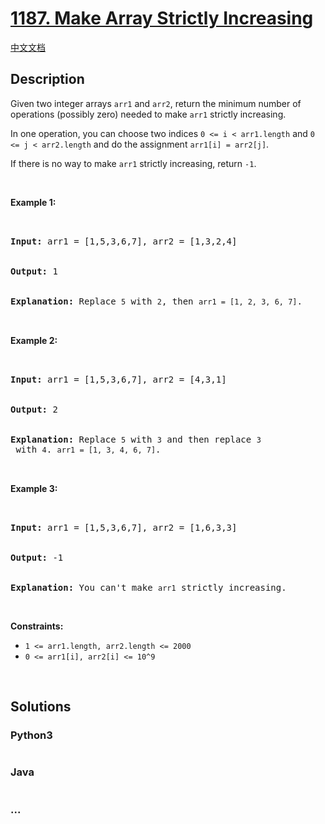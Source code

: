 # [1187. Make Array Strictly Increasing](https://leetcode.com/problems/make-array-strictly-increasing)

[中文文档](/solution/1100-1199/1187.Make%20Array%20Strictly%20Increasing/README.md)

## Description

<p>Given two integer arrays&nbsp;<code>arr1</code> and <code>arr2</code>, return the minimum number of operations (possibly zero) needed&nbsp;to make <code>arr1</code> strictly increasing.</p>

<p>In one operation, you can choose two indices&nbsp;<code>0 &lt;=&nbsp;i &lt; arr1.length</code>&nbsp;and&nbsp;<code>0 &lt;= j &lt; arr2.length</code>&nbsp;and do the assignment&nbsp;<code>arr1[i] = arr2[j]</code>.</p>

<p>If there is no way to make&nbsp;<code>arr1</code>&nbsp;strictly increasing,&nbsp;return&nbsp;<code>-1</code>.</p>

<p>&nbsp;</p>

<p><strong>Example 1:</strong></p>

<pre>


<strong>Input:</strong> arr1 = [1,5,3,6,7], arr2 = [1,3,2,4]


<strong>Output:</strong> 1


<strong>Explanation:</strong> Replace <code>5</code> with <code>2</code>, then <code>arr1 = [1, 2, 3, 6, 7]</code>.


</pre>

<p><strong>Example 2:</strong></p>

<pre>


<strong>Input:</strong> arr1 = [1,5,3,6,7], arr2 = [4,3,1]


<strong>Output:</strong> 2


<strong>Explanation:</strong> Replace <code>5</code> with <code>3</code> and then replace <code>3</code> with <code>4</code>. <code>arr1 = [1, 3, 4, 6, 7]</code>.


</pre>

<p><strong>Example 3:</strong></p>

<pre>


<strong>Input:</strong> arr1 = [1,5,3,6,7], arr2 = [1,6,3,3]


<strong>Output:</strong> -1


<strong>Explanation:</strong> You can&#39;t make <code>arr1</code> strictly increasing.</pre>

<p>&nbsp;</p>

<p><strong>Constraints:</strong></p>

<ul>
    <li><code>1 &lt;= arr1.length, arr2.length &lt;= 2000</code></li>
    <li><code>0 &lt;= arr1[i], arr2[i] &lt;= 10^9</code></li>
</ul>

<p>&nbsp;</p>

## Solutions

<!-- tabs:start -->

### **Python3**

```python

```

### **Java**

```java

```

### **...**

```

```

<!-- tabs:end -->
